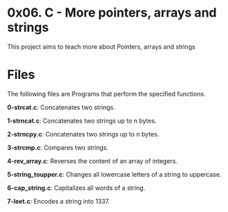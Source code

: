 # 0x06. C - More pointers, arrays and strings

This project aims to teach more about Pointers, arrays and strings

# Files

The following files are Programs that perform the specified functions.

**0-strcat.c**: Concatenates two strings.

**1-strncat.c**: Concatenates two strings up to n bytes.

**2-strncpy.c**: Concatenates two strings up to n bytes.

**3-strcmp.c**: Compares two strings.

**4-rev_array.c**: Reverses the content of an array of integers.

**5-string_toupper.c**: Changes all lowercase letters of a string to uppercase.

**6-cap_string.c**: Capitalizes all words of a string.

**7-leet.c**: Encodes a string into 1337.
